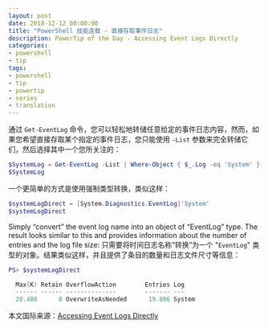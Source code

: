```yaml
---
layout: post
date: 2018-12-12 00:00:00
title: "PowerShell 技能连载 - 直接存取事件日志"
description: PowerTip of the Day - Accessing Event Logs Directly
categories:
- powershell
- tip
tags:
- powershell
- tip
- powertip
- series
- translation
---
```

通过 `Get-EventLog` 命令，您可以轻松地转储任意给定的事件日志内容，然而，如果您希望直接存取某个指定的事件日志，您只能使用 `-List` 参数来完全转储它们，然后选择其中一个您所关注的：

```powershell
$SystemLog = Get-EventLog -List | Where-Object { $_.Log -eq 'System' }
$SystemLog
```

一个更简单的方式是使用强制类型转换，类似这样：

```powershell
$systemLogDirect = [System.Diagnostics.EventLog]'System'
$systemLogDirect
```

Simply “convert” the event log name into an object of “EventLog” type. The result looks similar to this and provides information about the number of entries and the log file size:
只需要将时间日志名称“转换”为一个 "`EventLog`" 类型的对象。结果类似这样，并且提供了条目的数量和日志文件尺寸等信息：

```powershell
PS> $systemLogDirect

  Max(K) Retain OverflowAction        Entries Log
  ------ ------ --------------        ------- ---
  20.480      0 OverwriteAsNeeded      19.806 System
```

<!--more-->
本文国际来源：[Accessing Event Logs Directly](https://community.idera.com/database-tools/powershell/powertips/b/tips/posts/accessing-event-logs-directly)
